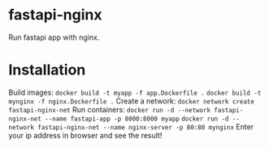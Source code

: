 # fastapi-nginx
Run fastapi app with nginx.

# Installation
Build images:
```docker build -t myapp -f app.Dockerfile .```
```docker build -t mynginx -f nginx.Dockerfile .```
Create a network:
```docker network create fastapi-nginx-net```
Run containers:
```docker run -d --network fastapi-nginx-net --name fastapi-app -p 8000:8000 myapp```
```docker run -d --network fastapi-nginx-net --name nginx-server -p 80:80 mynginx```
Enter your ip address in browser and see the result!
